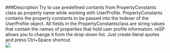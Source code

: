 ﻿<properties 
	pageTitle="User profile property name" 
    pageName="UserProfilePropertyName"
    parentPageId="code-completion"
/>

###Description
Try to use predefined contants from PropertyConstants class as property name while working with UserProfile. PropertyConstants contains the property constants to be passed into the indexer of the UserProfile object. All fields in the PropertyConstantsclass are string values that contain the names of properties that hold user profile information.
reSP allows you to change it from the drop-down list.
Just create literal quotes and press Ctrl+Space shortcut.
<br/>
<img src="http://docs.subpointsolutions.com/wp-content/uploads/2015/05/UserProfilePropertyName.gif">





